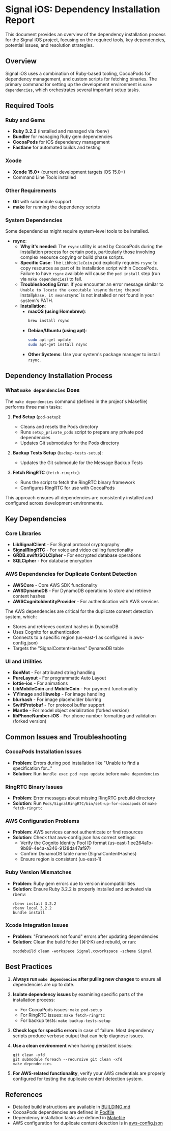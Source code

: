 # Signal iOS: Dependency Installation Report

This document provides an overview of the dependency installation process for the Signal iOS project, focusing on the required tools, key dependencies, potential issues, and resolution strategies.

## Overview

Signal iOS uses a combination of Ruby-based tooling, CocoaPods for dependency management, and custom scripts for fetching binaries. The primary command for setting up the development environment is `make dependencies`, which orchestrates several important setup tasks.

## Required Tools

### Ruby and Gems
- **Ruby 3.2.2** (installed and managed via rbenv)
- **Bundler** for managing Ruby gem dependencies
- **CocoaPods** for iOS dependency management
- **Fastlane** for automated builds and testing

### Xcode
- **Xcode 15.0+** (current development targets iOS 15.0+)
- Command Line Tools installed

### Other Requirements
- **Git** with submodule support
- **make** for running the dependency scripts

### System Dependencies

Some dependencies might require system-level tools to be installed.

- **rsync**:
  - **Why it's needed**: The `rsync` utility is used by CocoaPods during the installation process for certain pods, particularly those involving complex resource copying or build phase scripts.
  - **Specific Case**: The `LibMobileCoin` pod explicitly requires `rsync` to copy resources as part of its installation script within CocoaPods. Failure to have `rsync` available will cause the `pod install` step (run via `make dependencies`) to fail.
  - **Troubleshooting Error**: If you encounter an error message similar to `Unable to locate the executable \`rsync\`` during the `pod install` phase, it means `rsync` is not installed or not found in your system's PATH.
  - **Installation**:
    - **macOS (using Homebrew)**:
      ```bash
      brew install rsync
      ```
    - **Debian/Ubuntu (using apt)**:
      ```bash
      sudo apt-get update
      sudo apt-get install rsync
      ```
    - **Other Systems**: Use your system's package manager to install `rsync`.

## Dependency Installation Process

### What `make dependencies` Does

The `make dependencies` command (defined in the project's Makefile) performs three main tasks:

1. **Pod Setup** (`pod-setup`):
   - Cleans and resets the Pods directory
   - Runs `setup_private_pods` script to prepare any private pod dependencies
   - Updates Git submodules for the Pods directory

2. **Backup Tests Setup** (`backup-tests-setup`):
   - Updates the Git submodule for the Message Backup Tests

3. **Fetch RingRTC** (`fetch-ringrtc`):
   - Runs the script to fetch the RingRTC binary framework
   - Configures RingRTC for use with CocoaPods

This approach ensures all dependencies are consistently installed and configured across development environments.

## Key Dependencies

### Core Libraries
- **LibSignalClient** - For Signal protocol cryptography
- **SignalRingRTC** - For voice and video calling functionality
- **GRDB.swift/SQLCipher** - For encrypted database operations
- **SQLCipher** - For database encryption

### AWS Dependencies for Duplicate Content Detection
- **AWSCore** - Core AWS SDK functionality
- **AWSDynamoDB** - For DynamoDB operations to store and retrieve content hashes
- **AWSCognitoIdentityProvider** - For authentication with AWS services

The AWS dependencies are critical for the duplicate content detection system, which:
- Stores and retrieves content hashes in DynamoDB
- Uses Cognito for authentication
- Connects to a specific region (us-east-1 as configured in aws-config.json)
- Targets the "SignalContentHashes" DynamoDB table

### UI and Utilities
- **BonMot** - For attributed string handling
- **PureLayout** - For programmatic Auto Layout
- **lottie-ios** - For animations
- **LibMobileCoin** and **MobileCoin** - For payment functionality
- **YYImage** and **libwebp** - For image handling
- **blurhash** - For image placeholder blurring
- **SwiftProtobuf** - For protocol buffer support
- **Mantle** - For model object serialization (forked version)
- **libPhoneNumber-iOS** - For phone number formatting and validation (forked version)

## Common Issues and Troubleshooting

### CocoaPods Installation Issues
- **Problem**: Errors during pod installation like "Unable to find a specification for..."
- **Solution**: Run `bundle exec pod repo update` before `make dependencies`

### RingRTC Binary Issues
- **Problem**: Error messages about missing RingRTC prebuild directory
- **Solution**: Run `Pods/SignalRingRTC/bin/set-up-for-cocoapods` or `make fetch-ringrtc`

### AWS Configuration Problems
- **Problem**: AWS services cannot authenticate or find resources
- **Solution**: Check that aws-config.json has correct settings:
  - Verify the Cognito Identity Pool ID format (us-east-1:ee264a1b-9b89-4e4a-a346-9128da47af97)
  - Confirm DynamoDB table name (SignalContentHashes)
  - Ensure region is consistent (us-east-1)

### Ruby Version Mismatches
- **Problem**: Ruby gem errors due to version incompatibilities
- **Solution**: Ensure Ruby 3.2.2 is properly installed and activated via rbenv:
  ```
  rbenv install 3.2.2
  rbenv local 3.2.2
  bundle install
  ```

### Xcode Integration Issues
- **Problem**: "Framework not found" errors after updating dependencies
- **Solution**: Clean the build folder (⌘⇧K) and rebuild, or run:
  ```
  xcodebuild clean -workspace Signal.xcworkspace -scheme Signal
  ```

## Best Practices

1. **Always run `make dependencies` after pulling new changes** to ensure all dependencies are up to date.

2. **Isolate dependency issues** by examining specific parts of the installation process:
   - For CocoaPods issues: `make pod-setup`
   - For RingRTC issues: `make fetch-ringrtc`
   - For backup tests: `make backup-tests-setup`

3. **Check logs for specific errors** in case of failure. Most dependency scripts produce verbose output that can help diagnose issues.

4. **Use a clean environment** when having persistent issues:
   ```
   git clean -xfd
   git submodule foreach --recursive git clean -xfd
   make dependencies
   ```

5. **For AWS-related functionality**, verify your AWS credentials are properly configured for testing the duplicate content detection system.

## References

- Detailed build instructions are available in [BUILDING.md](BUILDING.md)
- CocoaPods dependencies are defined in [Podfile](Podfile)
- Dependency installation tasks are defined in [Makefile](Makefile)
- AWS configuration for duplicate content detection is in [aws-config.json](DuplicateContentDetection/aws-config.json)